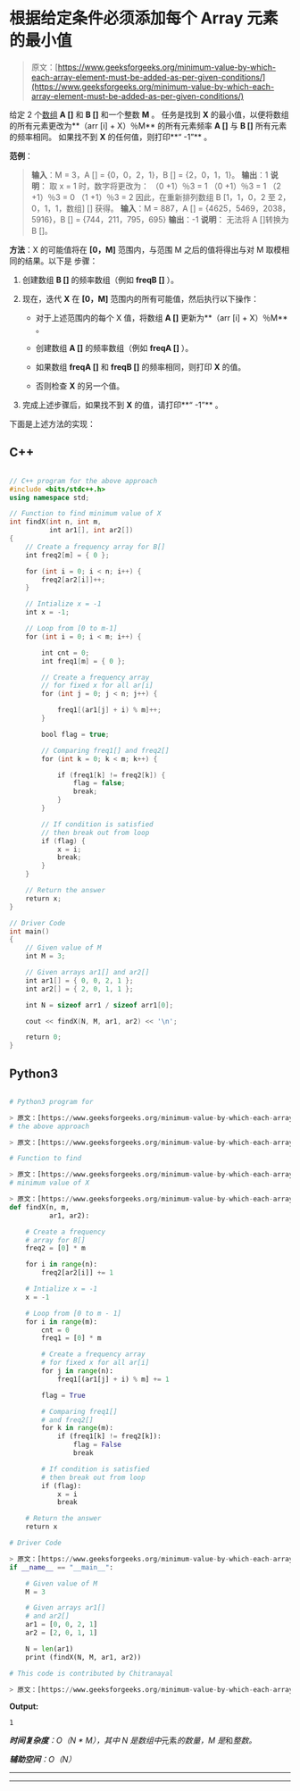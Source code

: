 # 根据给定条件必须添加每个 Array 元素的最小值

> 原文：[https://www.geeksforgeeks.org/minimum-value-by-which-each-array-element-must-be-added-as-per-given-conditions/](https://www.geeksforgeeks.org/minimum-value-by-which-each-array-element-must-be-added-as-per-given-conditions/)

给定 2 个[数组](https://www.geeksforgeeks.org/introduction-to-arrays/) **A []** 和 **B []** 和一个整数 **M** 。 任务是找到 **X** 的最小值，以便将数组的所有元素更改为**（arr [i] + X）％M** 的所有元素频率 **A []** 与 **B []** 所有元素的频率相同。 如果找不到 **X** 的任何值，则打印**“ -1”** 。

**范例**：

> **输入**：M = 3，A [] = {0，0，2，1}，B [] = {2，0，1，1}。
> **输出**：1
> **说明**：
> 取 x = 1 时，数字将更改为：
> （0 +1）％3 = 1
> （0 +1）％3 = 1
> （2 +1）％3 = 0
> （1 +1）％3 = 2
> 因此，在重新排列数组 B [1，1，0，2 至 2，0，1，1，数组] [] 获得。
> **输入**：M = 887，A [] = {4625，5469，2038，5916}，B [] = {744，211，795，695}
> **输出**：-1
> **说明**：
> 无法将 A []转换为 B []。

**方法**：X 的可能值将在 **[0，M]** 范围内，与范围 M 之后的值将得出与对 M 取模相同的结果。以下是 步骤：

1.  创建数组 **B []** 的频率数组（例如 **freqB []** ）。

2.  现在，迭代 **X** 在 **[0，M]** 范围内的所有可能值，然后执行以下操作：

    *   对于上述范围内的每个 X 值，将数组 **A []** 更新为**（arr [i] + X）％M** 。

    *   创建数组 **A []** 的频率数组（例如 **freqA []** ）。

    *   如果数组 **freqA []** 和 **freqB []** 的频率相同，则打印 **X** 的值。

    *   否则检查 **X** 的另一个值。

3.  完成上述步骤后，如果找不到 **X** 的值，请打印**“ -1”** 。

下面是上述方法的实现：

## C++

```cpp

// C++ program for the above approach 
#include <bits/stdc++.h> 
using namespace std; 

// Function to find minimum value of X 
int findX(int n, int m, 
          int ar1[], int ar2[]) 
{ 
    // Create a frequency array for B[] 
    int freq2[m] = { 0 }; 

    for (int i = 0; i < n; i++) { 
        freq2[ar2[i]]++; 
    } 

    // Intialize x = -1 
    int x = -1; 

    // Loop from [0 to m-1] 
    for (int i = 0; i < m; i++) { 

        int cnt = 0; 
        int freq1[m] = { 0 }; 

        // Create a frequency array 
        // for fixed x for all ar[i] 
        for (int j = 0; j < n; j++) { 

            freq1[(ar1[j] + i) % m]++; 
        } 

        bool flag = true; 

        // Comparing freq1[] and freq2[] 
        for (int k = 0; k < m; k++) { 

            if (freq1[k] != freq2[k]) { 
                flag = false; 
                break; 
            } 
        } 

        // If condition is satisfied 
        // then break out from loop 
        if (flag) { 
            x = i; 
            break; 
        } 
    } 

    // Return the answer 
    return x; 
} 

// Driver Code 
int main() 
{ 
    // Given value of M 
    int M = 3; 

    // Given arrays ar1[] and ar2[] 
    int ar1[] = { 0, 0, 2, 1 }; 
    int ar2[] = { 2, 0, 1, 1 }; 

    int N = sizeof arr1 / sizeof arr1[0]; 

    cout << findX(N, M, ar1, ar2) << '\n'; 

    return 0; 
} 

```

## Python3

```py

# Python3 program for  

> 原文：[https://www.geeksforgeeks.org/minimum-value-by-which-each-array-element-must-be-added-as-per-given-conditions/](https://www.geeksforgeeks.org/minimum-value-by-which-each-array-element-must-be-added-as-per-given-conditions/)
# the above approach 

> 原文：[https://www.geeksforgeeks.org/minimum-value-by-which-each-array-element-must-be-added-as-per-given-conditions/](https://www.geeksforgeeks.org/minimum-value-by-which-each-array-element-must-be-added-as-per-given-conditions/)

# Function to find  

> 原文：[https://www.geeksforgeeks.org/minimum-value-by-which-each-array-element-must-be-added-as-per-given-conditions/](https://www.geeksforgeeks.org/minimum-value-by-which-each-array-element-must-be-added-as-per-given-conditions/)
# minimum value of X 

> 原文：[https://www.geeksforgeeks.org/minimum-value-by-which-each-array-element-must-be-added-as-per-given-conditions/](https://www.geeksforgeeks.org/minimum-value-by-which-each-array-element-must-be-added-as-per-given-conditions/)
def findX(n, m,  
          ar1, ar2): 

    # Create a frequency  
    # array for B[] 
    freq2 = [0] * m 

    for i in range(n): 
        freq2[ar2[i]] += 1

    # Intialize x = -1 
    x = -1

    # Loop from [0 to m - 1] 
    for i in range(m): 
        cnt = 0
        freq1 = [0] * m 

        # Create a frequency array 
        # for fixed x for all ar[i] 
        for j in range(n): 
            freq1[(ar1[j] + i) % m] += 1

        flag = True

        # Comparing freq1[]  
        # and freq2[] 
        for k in range(m): 
            if (freq1[k] != freq2[k]): 
                flag = False
                break

        # If condition is satisfied 
        # then break out from loop 
        if (flag): 
            x = i 
            break

    # Return the answer 
    return x 

# Driver Code 

> 原文：[https://www.geeksforgeeks.org/minimum-value-by-which-each-array-element-must-be-added-as-per-given-conditions/](https://www.geeksforgeeks.org/minimum-value-by-which-each-array-element-must-be-added-as-per-given-conditions/)
if __name__ == "__main__": 

    # Given value of M 
    M = 3

    # Given arrays ar1[]  
    # and ar2[] 
    ar1 = [0, 0, 2, 1] 
    ar2 = [2, 0, 1, 1] 

    N = len(ar1) 
    print (findX(N, M, ar1, ar2)) 

# This code is contributed by Chitranayal

> 原文：[https://www.geeksforgeeks.org/minimum-value-by-which-each-array-element-must-be-added-as-per-given-conditions/](https://www.geeksforgeeks.org/minimum-value-by-which-each-array-element-must-be-added-as-per-given-conditions/)

```

**Output:** 

```
1

```

***时间复杂度**：O（N * M），其中 N 是数组中*元素*的数量，M 是*和*整数。*

***辅助空间**：O（N）*



* * *

* * *



